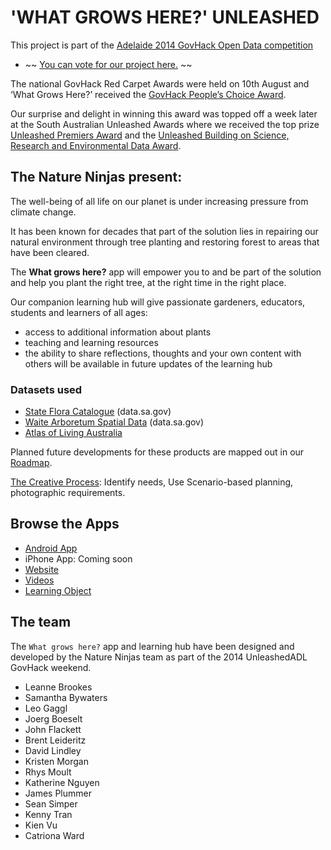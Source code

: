 # 'WHAT GROWS HERE?' UNLEASHED

This project is part of the [Adelaide 2014 GovHack Open Data competition](http://www.govhack.org/locations/south-australia/)

* ~~ [You can vote for our project here.](http://hackerspace.govhack.org/content/what-grows-here) ~~

The national GovHack Red Carpet Awards were held on 10th August and ‘What Grows Here?’ received the [GovHack People’s Choice Award](http://www.govhack.org/2014-winners/). 

Our surprise and delight in winning this award was topped off a week later at the South Australian Unleashed Awards where we received the top prize [Unleashed Premiers Award](http://uladl.com/unleashed-2014-winners/) and the [Unleashed Building on Science, Research and Environmental Data Award](http://uladl.com/unleashed-2014-winners/).

## The Nature Ninjas present:

The well-being of all life on our planet is under increasing pressure from climate change.

It has been known for decades that part of the solution lies in repairing our natural environment through tree planting and restoring forest to areas that have been cleared.

The **What grows here?** app will empower you to and be part of the solution and help you plant the right tree, at the right time in the right place.

Our companion learning hub will give passionate gardeners, educators, students and learners of all ages:

* access to additional information about plants
* teaching and learning resources
* the ability to share reflections, thoughts and your own content with others will be available in future updates of the learning hub

### Datasets used
* [State Flora Catalogue](http://data.sa.gov.au/dataset/state-flora-catalogue) (data.sa.gov)
* [Waite Arboretum Spatial Data](http://data.sa.gov.au/dataset/waite-arboretum-spatial-data) (data.sa.gov)
* [Atlas of Living Australia](http://www.ala.org.au/)

Planned future developments for these products are mapped out in our [Roadmap](http://cdn.knightlab.com/libs/timeline/latest/embed/index.html?source=0Al3c3RmbQ86qdEZ1dTI1UHlxZVhtYllvYUV4MFQ1YVE&font=Bevan-PotanoSans&maptype=toner&lang=en&start_at_end=true&hash_bookmark=true&height=650).

[The Creative Process](http://www.whatgrowshere.com.au/wghresc/wgh_thecreativeprocess.pdf): Identify needs, Use Scenario-based planning, photographic requirements.

## Browse the Apps
* [Android  App](https://play.google.com/store/apps/details?id=com.brightcookie.whatgrowshere)
* iPhone App: Coming soon
* [Website](http://www.whatgrowshere.com.au/)
* [Videos](http://bit.ly/whatgrowshere)
* [Learning Object](http://www.whatgrowshere.com.au/lrs/birds_lo.php)

## The team

The `What grows here?` app and learning hub have been designed and developed by the Nature Ninjas team as part of the 2014 UnleashedADL GovHack weekend.

* Leanne Brookes
* Samantha Bywaters
* Leo Gaggl
* Joerg Boeselt
* John Flackett
* Brent Leideritz
* David Lindley
* Kristen Morgan
* Rhys Moult
* Katherine Nguyen
* James Plummer
* Sean Simper
* Kenny Tran
* Kien Vu
* Catriona Ward
